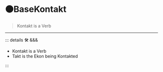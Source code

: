 # 🟠<motor>BaseKontakt</motor>

> Kontakt is a Verb

---

<!-- =================================================== -->
<!-- =================================================== -->
<!-- =================================================== -->
<!-- =================================================== -->
<!-- =================================================== -->
::: details 🛠 <dev>&&&</dev>

- Kontakt is a Verb
- Takt is the Ekon being Kontakted

:::
